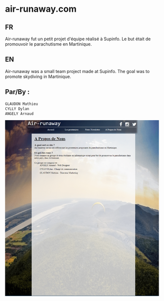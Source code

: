 # air-runaway.com

## FR 
Air-runaway fut un petit projet d'équipe réalisé à Supinfo.
Le but était de promouvoir le parachutisme en Martinique.


## EN
Air-runaway was a small team project made at Supinfo.
The goal was to promote skydiving in Martinique.


## Par/By :
	GLAUDON Mathieu
	CYLLY Dylan
	ANGELY Arnaud 


![Capture](https://github.com/adufi/air-runaway.com/blob/master/10-min.PNG)